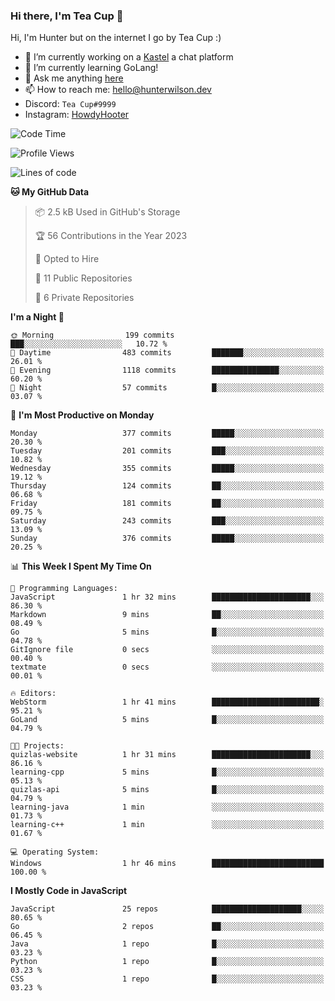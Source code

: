 ### Hi there, I'm Tea Cup 👋 

Hi, I'm Hunter but on the internet I go by Tea Cup :)

- 🔭 I’m currently working on a [Kastel](https://github.com/Kastelll) a chat platform
- 🌱 I’m currently learning GoLang!
- 💬 Ask me anything [here](https://github.com/TheTeaCup/TheTeaCup/issues)
- 📫 How to reach me: [hello@hunterwilson.dev](mailto:hello@hunterwilson.dev)
- Discord: `Tea Cup#9999`
- Instagram: [HowdyHooter](https://instagram.com/HowdyHooter)

<!--START_SECTION:waka-->
![Code Time](http://img.shields.io/badge/Code%20Time-274%20hrs%2051%20mins-blue)

![Profile Views](http://img.shields.io/badge/Profile%20Views-38-blue)

![Lines of code](https://img.shields.io/badge/From%20Hello%20World%20I%27ve%20Written-205.3%20thousand%20lines%20of%20code-blue)

**🐱 My GitHub Data** 

> 📦 2.5 kB Used in GitHub's Storage 
 > 
> 🏆 56 Contributions in the Year 2023
 > 
> 💼 Opted to Hire
 > 
> 📜 11 Public Repositories 
 > 
> 🔑 6 Private Repositories 
 > 
**I'm a Night 🦉** 

```text
🌞 Morning                199 commits         ███░░░░░░░░░░░░░░░░░░░░░░   10.72 % 
🌆 Daytime                483 commits         ███████░░░░░░░░░░░░░░░░░░   26.01 % 
🌃 Evening                1118 commits        ███████████████░░░░░░░░░░   60.20 % 
🌙 Night                  57 commits          █░░░░░░░░░░░░░░░░░░░░░░░░   03.07 % 
```
📅 **I'm Most Productive on Monday** 

```text
Monday                   377 commits         █████░░░░░░░░░░░░░░░░░░░░   20.30 % 
Tuesday                  201 commits         ███░░░░░░░░░░░░░░░░░░░░░░   10.82 % 
Wednesday                355 commits         █████░░░░░░░░░░░░░░░░░░░░   19.12 % 
Thursday                 124 commits         ██░░░░░░░░░░░░░░░░░░░░░░░   06.68 % 
Friday                   181 commits         ██░░░░░░░░░░░░░░░░░░░░░░░   09.75 % 
Saturday                 243 commits         ███░░░░░░░░░░░░░░░░░░░░░░   13.09 % 
Sunday                   376 commits         █████░░░░░░░░░░░░░░░░░░░░   20.25 % 
```


📊 **This Week I Spent My Time On** 

```text
💬 Programming Languages: 
JavaScript               1 hr 32 mins        ██████████████████████░░░   86.30 % 
Markdown                 9 mins              ██░░░░░░░░░░░░░░░░░░░░░░░   08.49 % 
Go                       5 mins              █░░░░░░░░░░░░░░░░░░░░░░░░   04.78 % 
GitIgnore file           0 secs              ░░░░░░░░░░░░░░░░░░░░░░░░░   00.40 % 
textmate                 0 secs              ░░░░░░░░░░░░░░░░░░░░░░░░░   00.01 % 

🔥 Editors: 
WebStorm                 1 hr 41 mins        ████████████████████████░   95.21 % 
GoLand                   5 mins              █░░░░░░░░░░░░░░░░░░░░░░░░   04.79 % 

🐱‍💻 Projects: 
quizlas-website          1 hr 31 mins        ██████████████████████░░░   86.16 % 
learning-cpp             5 mins              █░░░░░░░░░░░░░░░░░░░░░░░░   05.13 % 
quizlas-api              5 mins              █░░░░░░░░░░░░░░░░░░░░░░░░   04.79 % 
learning-java            1 min               ░░░░░░░░░░░░░░░░░░░░░░░░░   01.73 % 
learning-c++             1 min               ░░░░░░░░░░░░░░░░░░░░░░░░░   01.67 % 

💻 Operating System: 
Windows                  1 hr 46 mins        █████████████████████████   100.00 % 
```

**I Mostly Code in JavaScript** 

```text
JavaScript               25 repos            ████████████████████░░░░░   80.65 % 
Go                       2 repos             ██░░░░░░░░░░░░░░░░░░░░░░░   06.45 % 
Java                     1 repo              █░░░░░░░░░░░░░░░░░░░░░░░░   03.23 % 
Python                   1 repo              █░░░░░░░░░░░░░░░░░░░░░░░░   03.23 % 
CSS                      1 repo              █░░░░░░░░░░░░░░░░░░░░░░░░   03.23 % 
```




<!--END_SECTION:waka-->
